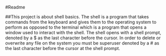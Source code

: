 #Readme

##This project is about shell basics. The shell is a program that takes commands from the keyboard and gives them to the operating system to perform as opposed to the terminal which is a program that opens a window used to interact with the shell. The shell opens with a shell prompt, denoted by a $ as the last character before the cursor. In order to delete or overwrite any file on the system you must be superuser denoted by a # as the last character before the cursor at the shell prompt.

